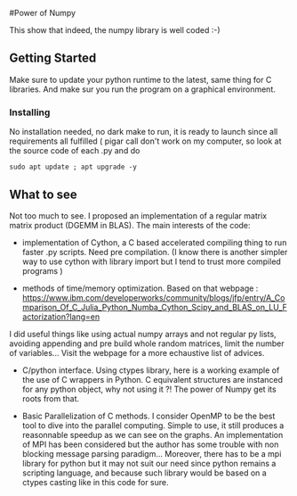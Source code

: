 #Power of Numpy

This show that indeed, the numpy library is well coded :-)

## Getting Started

Make sure to update your python runtime to the latest, same thing for C libraries. And make sur you run the program on a graphical environment.
### Installing

No installation needed, no dark make to run, it is ready to launch since all requirements all fulfilled ( pigar call don't work on my computer, so look at the source code of each .py and do

```
sudo apt update ; apt upgrade -y
```

## What to see

Not too much to see. I proposed an implementation of a regular matrix matrix product (DGEMM in BLAS).
The main interests of the code:

- implementation of Cython, a C based accelerated compiling thing to run faster .py scripts. Need pre compilation. (I know there is another simpler way to use cython with library import but I tend to trust more compiled programs )

- methods of time/memory optimization. Based on that webpage : https://www.ibm.com/developerworks/community/blogs/jfp/entry/A_Comparison_Of_C_Julia_Python_Numba_Cython_Scipy_and_BLAS_on_LU_Factorization?lang=en

I did useful things like using actual numpy arrays and not regular py lists, avoiding appending and pre build whole random matrices, limit the number of variables... Visit the webpage for a more echaustive list of advices.

- C/python interface. Using ctypes library, here is a working example of the use of C wrappers in Python. C equivalent structures are instanced for any python object, why not using it ?! The power of Numpy get its roots from that.

- Basic Parallelization of C methods. I consider OpenMP to be the best tool to dive into the parallel computing. Simple to use, it still produces a reasonnable speedup as we can see on the graphs. An implementation of MPI has been considered but the author has some trouble with non blocking message parsing paradigm... Moreover, there has to be a mpi library for python but it may not suit our need since python remains a scripting language, and because such library would be based on a ctypes casting like in this code for sure.

